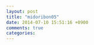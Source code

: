 ```yaml
---
layout: post
title: "midoribon05"
date: 2014-07-10 15:51:16 +0900
comments: true
categories: 
---
```

